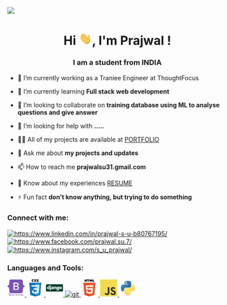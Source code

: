 ![](https://github.com/prajwalsu/Portfolio/blob/master/WhatsApp%20Image%202021-09-20%20at%2022.53.45.jpeg)

<h1 align="center">Hi <img src="https://raw.githubusercontent.com/ABSphreak/ABSphreak/master/gifs/Hi.gif" width="30px">, I'm Prajwal ! </h1>
<h3 align="center">I am a student from INDIA</h3>

- 🔭 I’m currently working as a Traniee Engineer at ThoughtFocus

- 🌱 I’m currently learning **Full stack web development**

- 👯 I’m looking to collaborate on **training database using ML to analyse questions and  give answer**

- 🤝 I’m looking for help with **.....**

- 👨‍💻 All of my projects are available at <a href="https://prajwalsu.github.io/My-Portfolio/">PORTFOLIO</a>

- 💬 Ask me about **my projects and updates**

- 📫 How to reach me **prajwalsu31.gmail.com**

- 📄 Know about my experiences <a href="https://drive.google.com/file/d/1kTiKVqmlS98TcYBZLTyg8B1PiG1HT2du/view?usp=sharing">RESUME</a>

- ⚡ Fun fact **don't know anything, but trying to do something**

<h3 align="left">Connect with me:</h3>
<p align="left">
<a href="https://linkedin.com/in/https://www.linkedin.com/in/prajwal-s-u-b80767195/" target="blank"><img align="center" src="https://raw.githubusercontent.com/rahuldkjain/github-profile-readme-generator/master/src/images/icons/Social/linked-in-alt.svg" alt="https://www.linkedin.com/in/prajwal-s-u-b80767195/" height="30" width="40" /></a>
<a href="https://fb.com/https://www.facebook.com/prajwal.su.7/" target="blank"><img align="center" src="https://raw.githubusercontent.com/rahuldkjain/github-profile-readme-generator/master/src/images/icons/Social/facebook.svg" alt="https://www.facebook.com/prajwal.su.7/" height="30" width="40" /></a>
<a href="https://instagram.com/https://www.instagram.com/s_u_prajwal/" target="blank"><img align="center" src="https://raw.githubusercontent.com/rahuldkjain/github-profile-readme-generator/master/src/images/icons/Social/instagram.svg" alt="https://www.instagram.com/s_u_prajwal/" height="30" width="40" /></a>
</p>

<h3 align="left">Languages and Tools:</h3>
<p align="left"> <a href="https://getbootstrap.com" target="_blank"> <img src="https://raw.githubusercontent.com/devicons/devicon/master/icons/bootstrap/bootstrap-plain-wordmark.svg" alt="bootstrap" width="40" height="40"/> </a> <a href="https://www.w3schools.com/css/" target="_blank"> <img src="https://raw.githubusercontent.com/devicons/devicon/master/icons/css3/css3-original-wordmark.svg" alt="css3" width="40" height="40"/> </a> <a href="https://www.djangoproject.com/" target="_blank"> <img src="https://raw.githubusercontent.com/devicons/devicon/master/icons/django/django-original.svg" alt="django" width="40" height="40"/> </a> <a href="https://git-scm.com/" target="_blank"> <img src="https://www.vectorlogo.zone/logos/git-scm/git-scm-icon.svg" alt="git" width="40" height="40"/> </a> <a href="https://www.w3.org/html/" target="_blank"> <img src="https://raw.githubusercontent.com/devicons/devicon/master/icons/html5/html5-original-wordmark.svg" alt="html5" width="40" height="40"/> </a> <a href="https://developer.mozilla.org/en-US/docs/Web/JavaScript" target="_blank"> <img src="https://raw.githubusercontent.com/devicons/devicon/master/icons/javascript/javascript-original.svg" alt="javascript" width="40" height="40"/> </a> <a href="https://www.pytho.org" target="_blank"> <img src="https://raw.githubusercontent.com/devicons/devicon/master/icons/python/python-original.svg" alt="python" width="40" height="40"/> </a>  </p>
